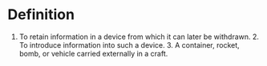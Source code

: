 # Definition

1.  To retain information in a device from which it can later be
    withdrawn. 2. To introduce information into such a device. 3. A
    container, rocket, bomb, or vehicle carried externally in a craft.
